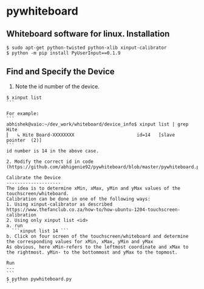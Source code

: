 # pywhiteboard
Whiteboard software for linux.
Installation
------------
```
$ sudo apt-get python-twisted python-xlib xinput-calibrator
$ python -m pip install PyUserInput==0.1.9
```

Find and Specify the Device
------------
1.  Note the id number of the device.
  ````
  $ xinput list
  ```
  
  For example:
  ```
  abhishek@vaio:~/dev_work/whiteboard/device_info$ xinput list | grep Hite
  ⎜   ↳ Hite Board-XXXXXXXX                       id=14   [slave  pointer  (2)]
  ```
  id number is 14 in the above case.

2. Modify the correct id in code (https://github.com/abhigenie92/pywhiteboard/blob/master/pywhiteboard.py#L58)

Calibrate the Device
--------------------
The idea is to determine xMin, xMax, yMin and yMax values of the touchscreen/whiteboard.
Calibration can be done in one of the following ways:
1. Using xinput-calibrator as described https://www.thefanclub.co.za/how-to/how-ubuntu-1204-touchscreen-calibration
2. Using only xinput list <id>
  a. run 
    ```xinput list 14 ```
  b. Click on four screen of the touchscreen/whiteboard and determine the corresponding values for xMin, xMax, yMin and yMax
  As obvious, here xMin-refers to the leftmost coordinate and xMax to the rightmost. yMin- to the bottommost and yMax to the topmost.

Run
---
```
$ python pywhiteboard.py
```

